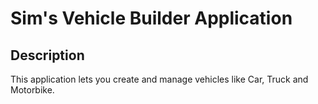 # Sim's Vehicle Builder Application

## Description

This application lets you create and manage vehicles like Car, Truck and Motorbike.